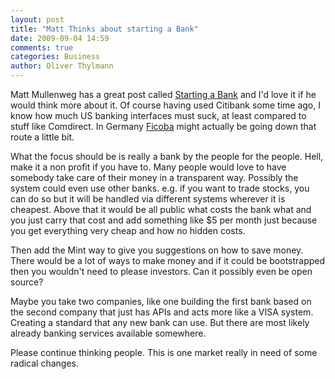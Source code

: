 ```yaml
---
layout: post
title: "Matt Thinks about starting a Bank"
date: 2009-09-04 14:59
comments: true
categories: Business
author: Oliver Thylmann
---
```






Matt Mullenweg has a great post called [Starting a Bank](http://ma.tt/2009/08/starting-a-bank/) and I'd love it if he would think more about it. Of course having used Citibank some time ago, I know how much US banking interfaces must suck, at least compared to stuff like Comdirect. In Germany [Ficoba](https://ficoba.fidor.de/) might actually be going down that route a little bit. 

What the focus should be is really a bank by the people for the people. Hell, make it a non profit if you have to. Many people would love to have somebody take care of their money in a transparent way. Possibly the system could even use other banks. e.g. if you want to trade stocks, you can do so but it will be handled via different systems wherever it is cheapest. Above that it would be all public what costs the bank what and you just carry that cost and add something like $5 per month just because you get everything very cheap and how no hidden costs.

Then add the Mint way to give you suggestions on how to save money. There would be a lot of ways to make money and if it could be bootstrapped then you wouldn't need to please investors. Can it possibly even be open source?

Maybe you take two companies, like one building the first bank based on the second company that just has APIs and acts more like a VISA system. Creating a standard that any new bank can use. But there are most likely already banking services available somewhere.

Please continue thinking people. This is one market really in need of some radical changes.


